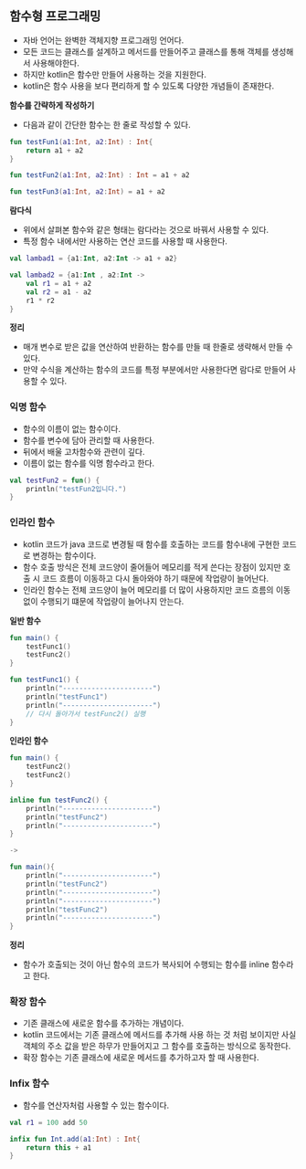 ## 함수형 프로그래밍
- 자바 언어는 완벽한 객체지향 프로그래밍 언어다.
- 모든 코드는 클래스를 설계하고 메서드를 만들어주고 클래스를 통해 객체를 생성해서 사용해야한다.
- 하지만 kotlin은 함수만 만들어 사용하는 것을 지원한다.
- kotlin은 함수 사용을 보다 편리하게 할 수 있도록 다양한 개념들이 존재한다.

**함수를 간략하게 작성하기**
- 다음과 같이 간단한 함수는 한 줄로 작성할 수 있다.
```kotlin
fun testFun1(a1:Int, a2:Int) : Int{
    return a1 + a2
}

fun testFun2(a1:Int, a2:Int) : Int = a1 + a2

fun testFun3(a1:Int, a2:Int) = a1 + a2
```

**람다식**
- 위에서 살펴본 함수와 같은 형태는 람다라는 것으로 바꿔서 사용할 수 있다.
- 특정 함수 내에서만 사용하는 연산 코드를 사용할 때 사용한다.
```kotlin
val lambad1 = {a1:Int, a2:Int -> a1 + a2}

val lambad2 = {a1:Int , a2:Int -> 
    val r1 = a1 + a2
    val r2 = a1 - a2
    r1 * r2
}
```

**정리**
- 매개 변수로 받은 값을 연산하여 반환하는 함수를 만들 때 한줄로 생략해서 만들 수 있다.
- 만약 수식을 계산하는 함수의 코드를 특정 부분에서만 사용한다면 람다로 만들어 사용할 수 있다.

### 익명 함수
- 함수의 이름이 없는 함수이다.
- 함수를 변수에 담아 관리할 때 사용한다.
- 뒤에서 배울 고차함수와 관련이 깊다.
- 이름이 없는 함수를 익명 함수라고 한다.
```kotlin
val testFun2 = fun() {
    println("testFun2입니다.")
}
```

### 인라인 함수
- kotlin 코드가 java 코드로 변경될 때 함수를 호출하는 코드를 함수내에 구현한 코드로 변경하는 함수이다.
- 함수 호출 방식은 전체 코드양이 줄어들어 메모리를 적게 쓴다는 장점이 있지만 호출 시 코드 흐름이 이동하고 다시 돌아와야 하기 때문에
  작업량이 늘어난다.
- 인라인 함수는 전체 코드양이 늘어 메모리를 더 많이 사용하지만 코드 흐름의 이동 없이 수행되기 떄문에 작업량이 늘어나지 안는다.

**일반 함수**
```kotlin
fun main() {
    testFunc1()
    testFunc2()
}

fun testFunc1() {
    println("----------------------")
    println("testFunc1")
    println("----------------------")
    // 다시 돌아가서 testFunc2() 실행
}
```

**인라인 함수**
```kotlin
fun main() {
    testFunc2()
    testFunc2()
}

inline fun testFunc2() {
    println("----------------------")
    println("testFunc2")
    println("----------------------")
}

->

fun main(){
    println("----------------------")
    println("testFunc2")
    println("----------------------")
    println("----------------------")
    println("testFunc2")
    println("----------------------")
}
```

**정리**
- 함수가 호출되는 것이 아닌 함수의 코드가 복사되어 수행되는 함수를 inline 함수라고 한다.

### 확장 함수
- 기존 클래스에 새로운 함수를 추가하는 개념이다.
- kotlin 코드에서는 기존 클래스에 메서드를 추가해 사용 하는 것 처럼 보이지만 사실 객체의 주소 값을 받은 하무가 만들어지고
  그 함수를 호출하는 방식으로 동작한다.
- 확장 함수는 기존 클래스에 새로운 메서드를 추가하고자 할 때 사용한다.

### Infix 함수
- 함수를 연산자처럼 사용할 수 있는 함수이다.
```kotlin
val r1 = 100 add 50

infix fun Int.add(a1:Int) : Int{
    return this + a1
}
```

